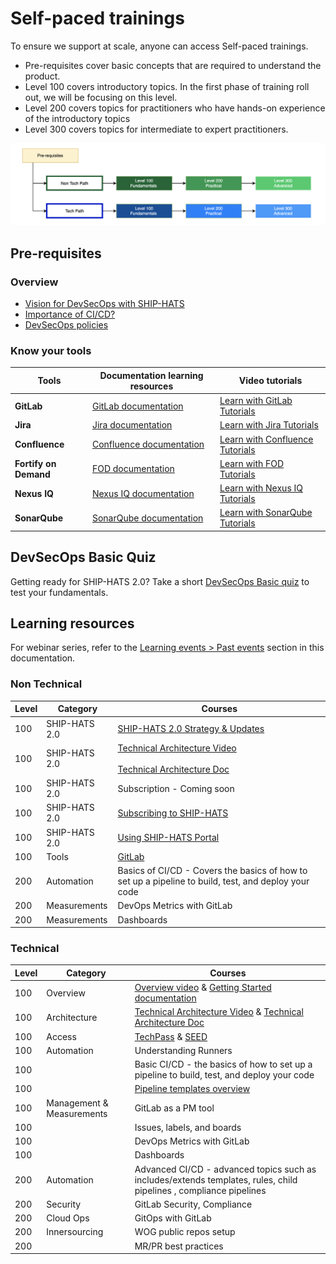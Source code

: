 # Self-paced trainings

To ensure we support at scale, anyone can access Self-paced trainings.

- Pre-requisites cover basic concepts that are required to understand the product.
- Level 100 covers introductory topics. In the first phase of training roll out, we will be focusing on this level. 
- Level 200 covers topics for practitioners who have hands-on experience of the introductory topics
- Level 300 covers topics for intermediate to expert practitioners. 

![](./images/training-levels.png)

## Pre-requisites


### Overview

- [Vision for DevSecOps with SHIP-HATS](https://youtu.be/CeZs3nAK5gY)
- [Importance of CI/CD?](https://youtu.be/RlZCyexsJBc?t=260) 
- [DevSecOps policies](https://docs.developer.tech.gov.sg/docs/devsecops-playbook/)

### Know your tools

|Tools|Documentation learning resources|Video tutorials|
|---|---|---|
**GitLab**| [GitLab documentation](https://docs.gitlab.com/) | [Learn with GitLab Tutorials](https://docs.gitlab.com/ee/tutorials/)
**Jira**| [Jira documentation](https://www.atlassian.com/software/jira/guides/getting-started/overview) | [Learn with Jira Tutorials](https://www.youtube.com/watch?v=bvU1Plc31WQ)
**Confluence** |[Confluence documentation](https://www.atlassian.com/software/confluence/guides/get-started/confluence-overview) | [Learn with Confluence Tutorials](https://www.youtube.com/watch?v=EVgeukYoHZ4)
**Fortify on Demand**| [FOD documentation](https://sgp.fortify.com/Docs/en/index.htm)|[Learn with FOD Tutorials](https://www.youtube.com/watch?v=3pqc-vSr0Yo)
**Nexus IQ** |[Nexus IQ documentation](https://www.sonatype.com/nexus-iq-server)|[Learn with Nexus IQ Tutorials](https://www.youtube.com/watch?v=jYgZcs1TwQ8)
**SonarQube**| [SonarQube documentation](https://docs.sonarqube.org/latest/)|[Learn with SonarQube Tutorials](https://www.sonarqube.org/sonarqube-9-5/)


## DevSecOps Basic Quiz

Getting ready for SHIP-HATS 2.0? Take a short [DevSecOps Basic quiz](https://forms.office.com/pages/responsepage.aspx?id=2C5u0OVT90SBNoc86LqpOxwQKkSeUz5Anl_vW239zUZUNldQVlVIUEgwUTNMS0ZaMjc5WU0zMklQRyQlQCN0PWcu) to test your fundamentals. 

## Learning resources

For webinar series, refer to the [Learning events > Past events](https://docs.developer.tech.gov.sg/docs/ship-hats-getting-started/learning-events?id=past-events) section in this documentation. 

### Non Technical

|Level|Category|Courses|
|---|---|---|
100| SHIP-HATS 2.0 | [SHIP-HATS 2.0 Strategy & Updates](https://youtu.be/dRfI_zXgiHs) 
100| SHIP-HATS 2.0|[Technical Architecture Video](https://youtu.be/aMARb5xd1qI) <br><br> [Technical Architecture Doc](architecture)
100| SHIP-HATS 2.0|Subscription  - Coming soon
100| SHIP-HATS 2.0 | [Subscribing to SHIP-HATS](https://docs.developer.tech.gov.sg/docs/ship-hats-getting-started/subscribing-to-ship-hats) 
100| SHIP-HATS 2.0|[Using SHIP-HATS Portal](https://docs.developer.tech.gov.sg/docs/ship-hats-portal/)
|100| Tools|[GitLab](https://docs.gitlab.com/ee/tutorials/) 
 200 |Automation| Basics of CI/CD - Covers the basics of how to set up a pipeline to build, test, and deploy your code
|200 |Measurements |DevOps Metrics with GitLab 
|200|Measurements|Dashboards

### Technical

|Level|Category|Courses|
|---|---|---|
 100 |Overview| [Overview video](https://youtu.be/dRfI_zXgiHs) & [Getting Started documentation](ship-hats-overview)
|100 | Architecture| [Technical Architecture Video](https://youtu.be/aMARb5xd1qI) & [Technical Architecture Doc](architecture)
|100 | Access| [TechPass](https://docs.developer.tech.gov.sg/docs?product=TechPass) & [SEED](https://docs.developer.tech.gov.sg/docs/security-suite-for-engineering-endpoint-devices/)
|100 |Automation|Understanding Runners
|100 ||Basic CI/CD - the basics of how to set up a pipeline to build, test, and deploy your code
|100 ||[Pipeline templates overview](pipeline-templates)
|100  |Management & Measurements | GitLab as a PM tool 
|100 ||Issues, labels, and boards
|100 ||DevOps Metrics with GitLab 
|100 ||Dashboards
 200 |Automation|Advanced CI/CD  - advanced topics such as includes/extends templates, rules, child pipelines , compliance pipelines
| 200|Security|GitLab Security, Compliance
|200 |Cloud Ops|GitOps with GitLab 
|200|Innersourcing|WOG public repos setup
|200||MR/PR best practices

</details>
<br>


<!--

## For Project Manager & Business Analysts

|Category|Topics|
|---|---|
|Prerequisites|- [Read the recommended best practices in the DevSecOps playbook](https://docs.developer.tech.gov.sg/docs/devsecops-playbook/)<br>- [Learn the CI/CD basics](https://docs.developer.tech.gov.sg/docs/devsecops-playbook/devsecops-playbook?id=elements-of-devsecops-continuous-integration-amp-continuous-delivery)|
|Products 101|- CI/CD with GitLab (Coming in September)
|Onboarding to SHIP-HATS|- Pricing & Subscription Overview (Coming in October)<br>- [Subscription Process](https://docs.developer.tech.gov.sg/docs/ship-hats-getting-started/subscription) 

## For Developers

|Category|Topics|
|---|---|
|Prerequisites|- [Read the recommended best practices in the DevSecOps playbook](https://docs.developer.tech.gov.sg/docs/devsecops-playbook/)<br>- [Learn the CI/CD basics](https://docs.developer.tech.gov.sg/docs/devsecops-playbook/devsecops-playbook?id=elements-of-devsecops-continuous-integration-amp-continuous-delivery)|
|Products 101|- CI/CD with GitLab (Coming in September)
|SHIP-HATS 101|- [Architecture Overview](https://docs.developer.tech.gov.sg/docs/ship-hats-getting-started/architecture)<br>- Tools Overview (coming soon)
-->

<!--
---
Option 2

---

### Pre-requisites

- [Read the recommended best practices in the DevSecOps playbook](https://docs.developer.tech.gov.sg/docs/devsecops-playbook/)
- [Learn the CI/CD basics]()
-->
<!--
|Pre-requisites||
|---|---|
[DevSecOps](https://docs.developer.tech.gov.sg/docs/devsecops-playbook/) – read the recommended best practices in the playbook|Tech Doc
CI/CD basics|Self-learn
-->

<!--
### Products 101
- CI/CD with GitLab [Coming in September]
    - Video Playlist
- Should we list tutorials of non GitLab tools??|
-->

<!--
|Products 101||
|---|---|
CI/CD with GitLab [Coming in September]|Video Playlist
Should we list tutorials of non GitLab tools??|
-->
 
<!--
### Onboarding SHIP-HATS

- [Pricing & Subscription Overview [Coming in October]]()
- [Subscription Process](subscription) 

-->

<!--
|Onboarding SHIP-HATS||
|---|---|
Pricing & Subscription Overview [Coming in October]|Video
Subscription Process |Tech Doc
-->
<!--
### SHIP-HATS 101

- [Project management using SHIP-HATS Portal]()
-->
<!--
|SHIP-HATS 101||
|---|---|
Project management using SHIP-HATS Portal|Tech Doc
-->

<!--
## For Developers

### Prerequisites

- [Read the recommended best practices in the DevSecOps playbook](https://docs.developer.tech.gov.sg/docs/devsecops-playbook/)
- [Learn the CI/CD basics]()

### Products 101

- CI/CD with GitLab [Coming in September]
    - Video Playlist
- Should we list tutorials of non GitLab tools??
 

### SHIP-HATS 101

- [Architecture Overview](architecture)
- [Templates Overview](templates)
- [Tools Overview]()
-->

<!--
|Topic|Resources|
|---|---|
Architecture Overview | Tech Doc
Templates Overview |Tech Doc
Tools Overview|Tech Doc
-->